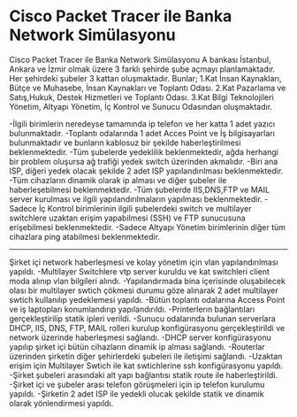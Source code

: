 # Cisco Packet Tracer ile Banka Network Simülasyonu
 Cisco Packet Tracer ile Banka Network Simülasyonu
 A bankası İstanbul, Ankara ve İzmir olmak üzere 3 farklı şehirde şube açmayı planlamaktadır. Her şehirdeki şubeler 3 kattan oluşmaktadır. Bunlar; 
1.Kat İnsan Kaynakları, Bütçe ve Muhasebe, İnsan Kaynakları ve Toplantı Odası.
2.Kat Pazarlama ve Satış,Hukuk, Destek Hizmetleri ve Toplantı Odası.
3.Kat Bilgi Teknolojileri Yönetim, Altyapı Yönetim, İç Kontrol ve Sunucu Odasından oluşmaktadır.

-İlgili birimlerin neredeyse tamamında ip telefon ve her katta 1 adet yazıcı bulunmaktadır.
-Toplantı odalarında 1 adet Acces Point ve İş bilgisayarları bulunmaktadır ve bunların kablosuz bir şekilde haberleştirilmesi beklenmektedir.
-Tüm şubelerde yedeklilik beklenmektedir, ağda herhangi bir problem oluşursa ağ trafiği yedek switch üzerinden akmalıdır.
-Biri ana ISP, diğeri yedek olacak şekilde 2 adet ISP yapılandırılması beklenmektedir.
-Tüm cihazların dinamik olarak ip alması ve diğer şubeler ile haberleşebilmesi beklenmektedir.
-Tüm şubelerde IIS,DNS,FTP ve MAIL server kurulması ve ilgili yapılandırılmaların yapılması beklenmektedir.
-Sadece İç Kontrol birimlerinin ilgili şubelerdeki switch ve multilayer switchlere uzaktan erişim yapabilmesi (SSH) ve FTP sunucusuna erişebilmesi beklenmektedir.
-Sadece Altyapı Yönetim birimlerinin diğer tüm cihazlara ping atabilmesi beklenmektedir.

--------------------------------------------------------------------------------------------------------------------------

Şirket içi network haberleşmesi ve kolay yönetim için vlan yapılandırılması yapıldı.
-Multilayer Switchlere vtp server kuruldu ve kat switchleri client moda alınıp vlan bilgileri alındı.
-Yapılandırmada bina içerisinde oluşabilecek olası bir multilayer swtich çökmesi durumu göze alınarak 2 adet multilayer swtich kullanılıp yedeklemesi yapıldı.
-Bütün toplantı odalarına Access Point ve iş laptopları konumlandırıp yapılandırıldı.
-Printerlerın bağlantıları gerçekleştirilip statik ipleri verildi.
-Sunucu odalarında bulunan serverlara DHCP, IIS, DNS, FTP, MAIL rolleri kurulup konfigürasyonu gerçekleştirildi ve network üzerinde haberleşmesi sağlandı.
-DHCP server konfigürasyonu yapılıp şirket içi bütün cihazların dinamik ip alması sağlandı.
-Routerlar üzerinden şirketin diğer şehirlerdeki şubeleri ile iletişimi sağlandı.
-Uzaktan erişim için Multilayer Swtich ile kat swtichlerine ssh konfigürasyonu yapıldı.
-Şirket şubeleri arasındaki alt yapı bağlantısı statik route ile haberleştirildi.
-Şirket içi ve şubeler arası telefon görüşmeleri için ip telefon kurulumu yapıldı.
-Şirketin 2 adet ISP ile yedekli olucak şekilde statik ve dinamik olarak yönlendirmesi yapıldı.

